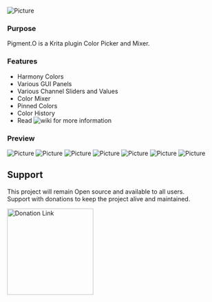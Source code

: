 ![Picture](https://github.com/EyeOdin/Pigment.O/blob/master/pigment_o/LOGO/pigment_o_logo_S.png?raw=true)

### Purpose

Pigment.O is a Krita plugin Color Picker and Mixer.

### Features

* Harmony Colors
* Various GUI Panels
* Various Channel Sliders and Values
* Color Mixer
* Pinned Colors
* Color History
* Read ![wiki](https://github.com/EyeOdin/pigment_o/wiki) for more information

### Preview
![Picture](https://github.com/EyeOdin/Pigment.O/blob/master/pigment_o/PREVIEWS/pigment_o_panel_fill.png?raw=true)
![Picture](https://github.com/EyeOdin/Pigment.O/blob/master/pigment_o/PREVIEWS/pigment_o_panel_square.png?raw=true)
![Picture](https://github.com/EyeOdin/Pigment.O/blob/master/pigment_o/PREVIEWS/pigment_o_panel_hue_square.png?raw=true)
![Picture](https://github.com/EyeOdin/Pigment.O/blob/master/pigment_o/PREVIEWS/pigment_o_panel_gamut.png?raw=true)
![Picture](https://github.com/EyeOdin/Pigment.O/blob/master/pigment_o/PREVIEWS/pigment_o_panel_hexagon.png?raw=true)
![Picture](https://github.com/EyeOdin/Pigment.O/blob/master/pigment_o/PREVIEWS/pigment_o_panel_dot.png?raw=true)
![Picture](https://github.com/EyeOdin/Pigment.O/blob/master/pigment_o/PREVIEWS/pigment_o_panel_mask.png?raw=true)


## Support
This project will remain Open source and available to all users.\
Support with donations to keep the project alive and maintained.

<a href="https://www.paypal.com/donate/?hosted_button_id=9FARNUYBC9R3J">
  <img src="https://pics.paypal.com/00/s/NjA2OWU0ZmEtNjQ4MC00MWZhLTk5YzctM2VhZDA1MzgyMDQ0/file.PNG" width="200" alt="Donation Link">
</a>
